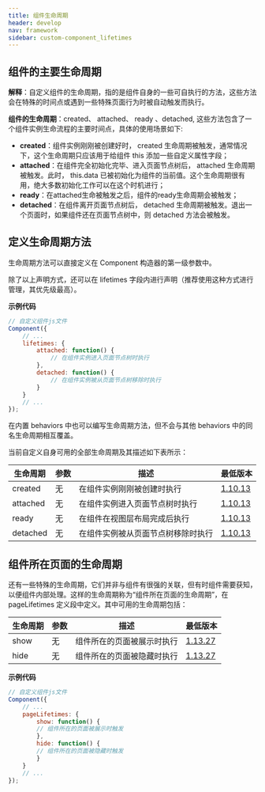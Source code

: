 ```yaml
---
title: 组件生命周期
header: develop
nav: framework
sidebar: custom-component_lifetimes
---
```


## 组件的主要生命周期

**解释**：自定义组件的生命周期，指的是组件自身的一些可自执行的方法，这些方法会在特殊的时间点或遇到一些特殊页面行为时被自动触发而执行。

**组件的生命周期**：created、 attached、 ready 、detached, 这些方法包含了一个组件实例生命流程的主要时间点，具体的使用场景如下:

- **created**：组件实例刚刚被创建好时， created 生命周期被触发，通常情况下，这个生命周期只应该用于给组件 this 添加一些自定义属性字段；
- **attached**：在组件完全初始化完毕、进入页面节点树后， attached 生命周期被触发。此时， this.data 已被初始化为组件的当前值。这个生命周期很有用，绝大多数初始化工作可以在这个时机进行；
- **ready**：在attached生命被触发之后，组件的ready生命周期会被触发；
- **detached**：在组件离开页面节点树后， detached 生命周期被触发。退出一个页面时，如果组件还在页面节点树中，则 detached 方法会被触发。

## 定义生命周期方法

生命周期方法可以直接定义在 Component 构造器的第一级参数中。

除了以上声明方式，还可以在 lifetimes 字段内进行声明（推荐使用这种方式进行管理，其优先级最高）。

**示例代码**
```js
// 自定义组件js文件
Component({
    // ...
    lifetimes: {
        attached: function() {
            // 在组件实例进入页面节点树时执行
        },
        detached: function() {
            // 在组件实例被从页面节点树移除时执行
        }
    }
    // ...
});
```

在内置 behaviors 中也可以编写生命周期方法，但不会与其他 behaviors 中的同名生命周期相互覆盖。

当前自定义自身可用的全部生命周期及其描述如下表所示：

|生命周期|参数|描述|最低版本|
|---|---|---|---|
|created|无|在组件实例刚刚被创建时执行|<a href="https://smartprogram.baidu.com/docs/develop/swan/compatibility/">1.10.13</a>|
|attached|无|在组件实例进入页面节点树时执行|<a href="https://smartprogram.baidu.com/docs/develop/swan/compatibility/">1.10.13</a>|
|ready|无|在组件在视图层布局完成后执行|<a href="https://smartprogram.baidu.com/docs/develop/swan/compatibility/">1.10.13</a>|
|detached|无|在组件实例被从页面节点树移除时执行|<a href="https://smartprogram.baidu.com/docs/develop/swan/compatibility/">1.10.13</a>|

## 组件所在页面的生命周期

还有一些特殊的生命周期，它们并非与组件有很强的关联，但有时组件需要获知，以便组件内部处理。这样的生命周期称为“组件所在页面的生命周期”，在 pageLifetimes 定义段中定义。其中可用的生命周期包括：

|生命周期|参数|描述|最低版本|
|---|---|---|---|
|show|无|组件所在的页面被展示时执行|<a href="https://smartprogram.baidu.com/docs/develop/swan/compatibility/">1.13.27</a>|
|hide|无|组件所在的页面被隐藏时执行|<a href="https://smartprogram.baidu.com/docs/develop/swan/compatibility/">1.13.27</a>|

**示例代码**
```js
// 自定义组件js文件
Component({
    // ...
    pageLifetimes: {
        show: function() {
        // 组件所在的页面被展示时触发
        },
        hide: function() {
        // 组件所在的页面被隐藏时触发
        }
    }
    // ...
});
```